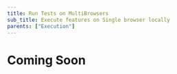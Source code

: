 ```yaml
---
title: Run Tests on MultiBrowsers
sub_title: Execute features on Single browser locally
parents: ["Execution"]
---
```


# Coming Soon
